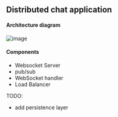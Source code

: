 ## Distributed chat application

#### Architecture diagram
![image](https://github.com/user-attachments/assets/2cdd4731-cf9b-409a-95e6-08fd5c7ed79e)


#### Components
- Websocket Server
- pub/sub
- WebSocket handler
- Load Balancer 

TODO:
 - add persistence layer


